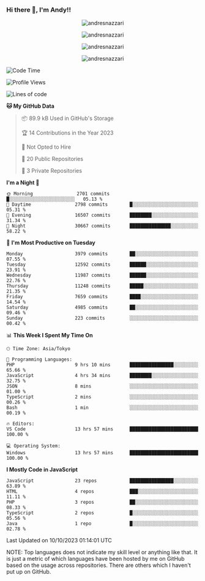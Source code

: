 ### Hi there 👋, I'm Andy!!

<p align="center" >
  <img src="https://github-profile-trophy.vercel.app/?username=AndresNazzari&theme=dracula&column=-1" alt="andresnazzari"/>
</p>

<p align="center">
  <img  src="https://github-readme-stats.vercel.app/api?username=AndresNazzari&count_private=true&show_icons=true&theme=dracula" alt="andresnazzari"/>
</p>
<p align="center">
  <img  src="https://github-readme-stats.vercel.app/api/top-langs/?username=AndresNazzari&layout=compact" alt="andresnazzari"/>
</p>
<p align="center" >
  <img src="https://github-readme-stats.vercel.app/api/wakatime?username=AndresNazzari" alt="andresnazzari"/>
</p>

<!--START_SECTION:waka-->
![Code Time](http://img.shields.io/badge/Code%20Time-936%20hrs%2039%20mins-blue)

![Profile Views](http://img.shields.io/badge/Profile%20Views-0-blue)

![Lines of code](https://img.shields.io/badge/From%20Hello%20World%20I%27ve%20Written-12.2%20million%20lines%20of%20code-blue)

**🐱 My GitHub Data** 

> 📦 89.9 kB Used in GitHub's Storage 
 > 
> 🏆 14 Contributions in the Year 2023
 > 
> 🚫 Not Opted to Hire
 > 
> 📜 20 Public Repositories 
 > 
> 🔑 3 Private Repositories 
 > 
**I'm a Night 🦉** 

```text
🌞 Morning                2701 commits        █░░░░░░░░░░░░░░░░░░░░░░░░   05.13 % 
🌆 Daytime                2798 commits        █░░░░░░░░░░░░░░░░░░░░░░░░   05.31 % 
🌃 Evening                16507 commits       ████████░░░░░░░░░░░░░░░░░   31.34 % 
🌙 Night                  30667 commits       ███████████████░░░░░░░░░░   58.22 % 
```
📅 **I'm Most Productive on Tuesday** 

```text
Monday                   3979 commits        ██░░░░░░░░░░░░░░░░░░░░░░░   07.55 % 
Tuesday                  12592 commits       ██████░░░░░░░░░░░░░░░░░░░   23.91 % 
Wednesday                11987 commits       ██████░░░░░░░░░░░░░░░░░░░   22.76 % 
Thursday                 11248 commits       █████░░░░░░░░░░░░░░░░░░░░   21.35 % 
Friday                   7659 commits        ████░░░░░░░░░░░░░░░░░░░░░   14.54 % 
Saturday                 4985 commits        ██░░░░░░░░░░░░░░░░░░░░░░░   09.46 % 
Sunday                   223 commits         ░░░░░░░░░░░░░░░░░░░░░░░░░   00.42 % 
```


📊 **This Week I Spent My Time On** 

```text
🕑︎ Time Zone: Asia/Tokyo

💬 Programming Languages: 
PHP                      9 hrs 10 mins       ████████████████░░░░░░░░░   65.66 % 
JavaScript               4 hrs 34 mins       ████████░░░░░░░░░░░░░░░░░   32.75 % 
JSON                     8 mins              ░░░░░░░░░░░░░░░░░░░░░░░░░   01.00 % 
TypeScript               2 mins              ░░░░░░░░░░░░░░░░░░░░░░░░░   00.26 % 
Bash                     1 min               ░░░░░░░░░░░░░░░░░░░░░░░░░   00.19 % 

🔥 Editors: 
VS Code                  13 hrs 57 mins      █████████████████████████   100.00 % 

💻 Operating System: 
Windows                  13 hrs 57 mins      █████████████████████████   100.00 % 
```

**I Mostly Code in JavaScript** 

```text
JavaScript               23 repos            ████████████████░░░░░░░░░   63.89 % 
HTML                     4 repos             ███░░░░░░░░░░░░░░░░░░░░░░   11.11 % 
PHP                      3 repos             ██░░░░░░░░░░░░░░░░░░░░░░░   08.33 % 
TypeScript               2 repos             █░░░░░░░░░░░░░░░░░░░░░░░░   05.56 % 
Java                     1 repo              █░░░░░░░░░░░░░░░░░░░░░░░░   02.78 % 
```




 Last Updated on 10/10/2023 01:14:01 UTC
<!--END_SECTION:waka-->

NOTE: Top languages does not indicate my skill level or anything like that. It is just a metric of which languages have been hosted by me on GitHub based on the usage across repositories. There are others which I haven't put up on GitHub.

<!-- Here are some ideas to get you started:

-   🔭 I’m currently working on ...
-   🌱 I’m currently learning ...
-   👯 I’m looking to collaborate on ...
-   🤔 I’m looking for help with ...
-   💬 Ask me about ...
-   📫 How to reach me: ...
-   😄 Pronouns: ...
-   ⚡ Fun fact: ... -->
